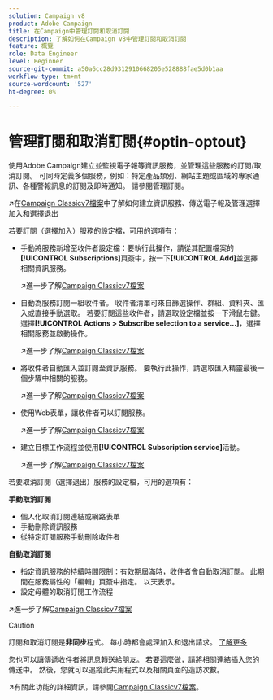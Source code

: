 ```yaml
---
solution: Campaign v8
product: Adobe Campaign
title: 在Campaign中管理訂閱和取消訂閱
description: 了解如何在Campaign v8中管理訂閱和取消訂閱
feature: 概覽
role: Data Engineer
level: Beginner
source-git-commit: a50a6cc28d9312910668205e528888fae5d0b1aa
workflow-type: tm+mt
source-wordcount: '527'
ht-degree: 0%

---
```


# 管理訂閱和取消訂閱{#optin-optout}

使用Adobe Campaign建立並監視電子報等資訊服務，並管理這些服務的訂閱/取消訂閱。 可同時定義多個服務，例如：特定產品類別、網站主題或區域的專家通訊、各種警報訊息的訂閱及即時通知。 請參閱管理訂閱。

:arrow_upper_right:在[Campaign Classicv7檔案](https://experienceleague.adobe.com/docs/campaign-classic/using/sending-messages/subscriptions-and-referrals/managing-subscriptions.html)中了解如何建立資訊服務、傳送電子報及管理選擇加入和選擇退出

若要訂閱（選擇加入）服務的設定檔，可用的選項有：

* 手動將服務新增至收件者設定檔：要執行此操作，請從其配置檔案的&#x200B;**[!UICONTROL Subscriptions]**&#x200B;頁簽中，按一下&#x200B;**[!UICONTROL Add]**&#x200B;並選擇相關資訊服務。

   :arrow_upper_right:進一步了解[Campaign Classicv7檔案](https://experienceleague.adobe.com/docs/campaign-classic/using/getting-started/profile-management/editing-a-profile.html?lang=en#deliveries-tab)

* 自動為服務訂閱一組收件者。 收件者清單可來自篩選操作、群組、資料夾、匯入或直接手動選取。 若要訂閱這些收件者，請選取設定檔並按一下滑鼠右鍵。 選擇&#x200B;**[!UICONTROL Actions > Subscribe selection to a service...]**，選擇相關服務並啟動操作。

   :arrow_upper_right:進一步了解[Campaign Classicv7檔案](https://experienceleague.adobe.com/docs/campaign-classic/using/getting-started/profile-management/editing-a-profile.html?lang=en#deliveries-tab)


* 將收件者自動匯入並訂閱至資訊服務。 要執行此操作，請選取匯入精靈最後一個步驟中相關的服務。

   :arrow_upper_right:進一步了解[Campaign Classicv7檔案](https://experienceleague.adobe.com/docs/campaign-classic/using/getting-started/importing-and-exporting-data/generic-imports-exports/executing-import-jobs.html?lang=en#step-5---additional-step-when-importing-recipients)

* 使用Web表單，讓收件者可以訂閱服務。

   :arrow_upper_right:進一步了解[Campaign Classicv7檔案](https://experienceleague.adobe.com/docs/campaign-classic/using/designing-content/web-forms/use-cases--web-forms.html?lang=en#create-a-subscription--form-with-double-opt-in)


* 建立目標工作流程並使用&#x200B;**[!UICONTROL Subscription service]**&#x200B;活動。

   :arrow_upper_right:進一步了解[Campaign Classicv7檔案](https://experienceleague.adobe.com/docs/campaign-classic/using/automating-with-workflows/targeting-activities/subscription-services.html?lang=en#example--subscribe-a-list-of-recipients-to-a-newsletter)


若要取消訂閱（選擇退出）服務的設定檔，可用的選項有：

**手動取消訂閱**

* 個人化取消訂閱連結或網路表單
* 手動刪除資訊服務
* 從特定訂閱服務手動刪除收件者

**自動取消訂閱**

* 指定資訊服務的持續時間限制：有效期屆滿時，收件者會自動取消訂閱。 此期間在服務屬性的「編輯」頁簽中指定。 以天表示。
* 設定母體的取消訂閱工作流程

:arrow_upper_right:進一步了解[Campaign Classicv7檔案](https://experienceleague.adobe.com/docs/campaign-classic/using/sending-messages/subscriptions-and-referrals/managing-subscriptions.html?lang=en#unsubscribing-a-recipient-from-a-service)


>[!CAUTION]
>
>訂閱和取消訂閱是&#x200B;**非同步**&#x200B;程式。 每小時都會處理加入和退出請求。 [了解更多](../dev/new-apis.md#sub-apis)

您也可以讓傳遞收件者將訊息轉送給朋友。 若要這麼做，請將相關連結插入您的傳送中。 然後，您就可以追蹤此共用程式以及相關頁面的造訪次數。

:arrow_upper_right:有關此功能的詳細資訊，請參閱[Campaign Classicv7檔案](https://experienceleague.adobe.com/docs/campaign-classic/using/sending-messages/subscriptions-and-referrals/viral-and-social-marketing.html?lang=en#viral-marketing--forward-to-a-friend)。